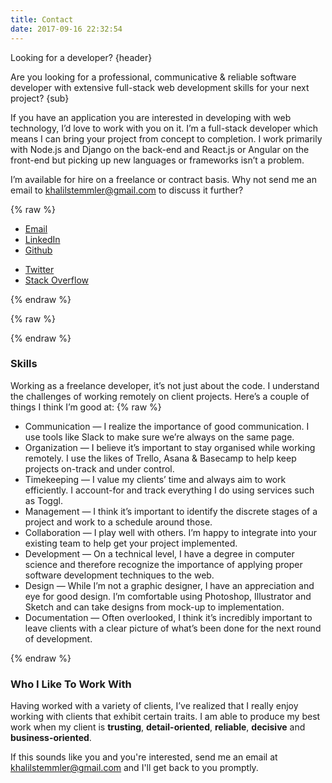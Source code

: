 ```yaml
---
title: Contact
date: 2017-09-16 22:32:54
---
```



Looking for a developer? {header}

Are you looking for a professional, communicative & reliable software developer with extensive full-stack web development skills for your next project? {sub}

If you have an application you are interested in developing with web technology, I’d love to work with you on it. I’m a full-stack developer which means I can bring your project from concept to completion. I work primarily with Node.js and Django on the back-end and React.js or Angular on the front-end but picking up new languages or frameworks isn’t a problem. 

I’m available for hire on a freelance or contract basis. Why not send me an email to khalilstemmler@gmail.com to discuss it further?

{% raw %}
<div class="contact-links-container">
  <ul class="contact-links">
    <li class="list-icon">
      <a href="mailto:khalilstemmler@gmail.com" rel="nofollow" target="_blank" title="Send me an email">
        <i class="fa fa-envelope" aria-hidden="true"></i>
        Email
        </a>
      </li>
    <li class="list-icon"><a href="https://www.linkedin.com/in/khalilstemmler/" rel="nofollow" target="_blank" title="See my LinkedIn profile">
      <i class="fa fa-linkedin" aria-hidden="true"></i>
      LinkedIn
    </a></li>
    <li class="list-icon"><a href="https://github.com/stemmlerjs/" rel="nofollow" target="_blank" title="Look through my Github profile">
      <i class="fa fa-github" aria-hidden="true"></i>
      Github
    </a></li>
  </ul>
  <ul class="contact-links">
    <li class="list-icon"><a href="https://twitter.com/stemmlerjs/" rel="nofollow" target="_blank" title="Tweet me!">
      <i class="fa fa-twitter" aria-hidden="true"></i>
      Twitter
    </a></li>
    <li class="list-icon"><a href="https://stackoverflow.com/users/3627442/peacockskeleton" rel="nofollow" target="_blank" title="See my StackOverflow profile">
      <i class="fa fa-stack-overflow" aria-hidden="true"></i>
      Stack Overflow
      </a>
    </li>
  </ul>
</div>
{% endraw %}

{% raw %}
<div class="theme-divider"></div>
{% endraw %}

### Skills

Working as a freelance developer, it’s not just about the code. I understand the challenges of working remotely on client projects. Here’s a couple of things I think I’m good at:
{% raw %}
<ul class="contact-skill-list">
  <li><span class="skill-item">Communication —</span> I realize the importance of good communication. I use tools like Slack to make sure we’re always on the same page.</li>
  <li><span class="skill-item">Organization —</span> I believe it’s important to stay organised while working remotely. I use the likes of Trello, Asana & Basecamp to help keep projects on-track and under control.</li>
  <li><span class="skill-item">Timekeeping —</span> I value my clients’ time and always aim to work efficiently. I account-for and track everything I do using services such as Toggl.</li>
  <li><span class="skill-item">Management —</span> I think it’s important to identify the discrete stages of a project and work to a schedule around those.</li>
  <li><span class="skill-item">Collaboration —</span> I play well with others. I’m happy to integrate into your existing team to help get your project implemented.</li>
  <li><span class="skill-item">Development —</span> On a technical level, I have a degree in computer science and therefore recognize the importance of applying proper software development techniques to the web.</li>
  <li><span class="skill-item">Design —</span> While I’m not a graphic designer, I have an appreciation and eye for good design. I’m comfortable using Photoshop, Illustrator and Sketch and can take designs from mock-up to implementation.</li>
  <li><span class="skill-item">Documentation —</span> Often overlooked, I think it’s incredibly important to leave clients with a clear picture of what’s been done for the next round of development.</li>
</ul>
{% endraw %}

### Who I Like To Work With
Having worked with a variety of clients, I’ve realized that I really enjoy working with clients that exhibit certain traits. I am able to produce my best work when my client is **trusting**, **detail-oriented**, **reliable**, **decisive** and **business-oriented**. 

If this sounds like you and you're interested, send me an email at khalilstemmler@gmail.com and I'll get back to you promptly.